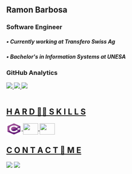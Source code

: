 <h2>Ramon Barbosa</h2>
<h3>Software Engineer</h3> 

<h5> • Currently working at Transfero Swiss Ag</h4>
<h5> • Bachelor's in Information Systems at UNESA</h4>

<h3>GitHub Analytics </h2>
<div>
  <a href="https://github.com/ramonfbarbosa">
  <img height="160em" src="https://github-readme-stats.vercel.app/api?username=ramonfbarbosa&show_icons=true&theme=dracula&include_all_commits=true&count_private=true"/>
  <img height="160em" src="https://github-readme-stats.vercel.app/api/top-langs/?username=ramonfbarbosa&layout=compact&langs_count=7&theme=dracula"/>
  <img height="160em" src="https://www.docker.com/wp-content/uploads/2022/03/vertical-logo-monochromatic.png"/>
</div>

<div style="display: inline_block"><br>
  <h2>H A R D 💪🏽 S K I L L S</H2>
    <img align="center" height="30" width="40" src="https://raw.githubusercontent.com/devicons/devicon/master/icons/csharp/csharp-original.svg">  
    <img align="center" height="30" width="40" src="https://www.svgrepo.com/download/303229/microsoft-sql-server-logo.svg">
    <img align="center" height="30" width="40" src="https://www.svgrepo.com/download/303229/microsoft-sql-server-logo.svg">
</div>
 
<div> 
  <h2>C O N T A C T 📱 M E</h2>
  <a href = "mailto:ramonmfb777@gmail.com"><img src="https://img.shields.io/badge/Gmail-D14836?style=for-the-badge&logo=gmail&logoColor=white" target="_blank"></a>
  <a href="https://www.linkedin.com/in/ramonfbarbosa" target="_blank"><img src="https://img.shields.io/badge/-LinkedIn-%230077B5?style=for-the-badge&logo=linkedin&logoColor=white" target="_blank"></a> 
 
</div>
